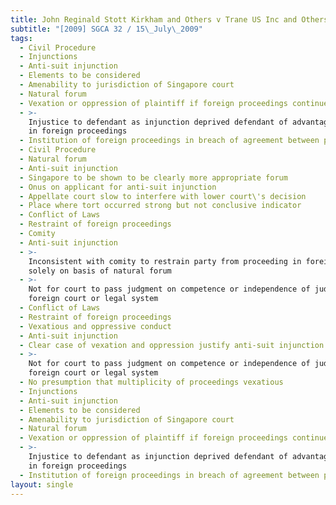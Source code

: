 ```yaml
---
title: John Reginald Stott Kirkham and Others v Trane US Inc and Others
subtitle: "[2009] SGCA 32 / 15\_July\_2009"
tags:
  - Civil Procedure
  - Injunctions
  - Anti-suit injunction
  - Elements to be considered
  - Amenability to jurisdiction of Singapore court
  - Natural forum
  - Vexation or oppression of plaintiff if foreign proceedings continued
  - >-
    Injustice to defendant as injunction deprived defendant of advantages sought
    in foreign proceedings
  - Institution of foreign proceedings in breach of agreement between parties
  - Civil Procedure
  - Natural forum
  - Anti-suit injunction
  - Singapore to be shown to be clearly more appropriate forum
  - Onus on applicant for anti-suit injunction
  - Appellate court slow to interfere with lower court\'s decision
  - Place where tort occurred strong but not conclusive indicator
  - Conflict of Laws
  - Restraint of foreign proceedings
  - Comity
  - Anti-suit injunction
  - >-
    Inconsistent with comity to restrain party from proceeding in foreign court
    solely on basis of natural forum
  - >-
    Not for court to pass judgment on competence or independence of judiciary of
    foreign court or legal system
  - Conflict of Laws
  - Restraint of foreign proceedings
  - Vexatious and oppressive conduct
  - Anti-suit injunction
  - Clear case of vexation and oppression justify anti-suit injunction
  - >-
    Not for court to pass judgment on competence or independence of judiciary of
    foreign court or legal system
  - No presumption that multiplicity of proceedings vexatious
  - Injunctions
  - Anti-suit injunction
  - Elements to be considered
  - Amenability to jurisdiction of Singapore court
  - Natural forum
  - Vexation or oppression of plaintiff if foreign proceedings continued
  - >-
    Injustice to defendant as injunction deprived defendant of advantages sought
    in foreign proceedings
  - Institution of foreign proceedings in breach of agreement between parties
layout: single
---
```


